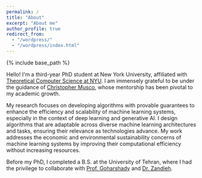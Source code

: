 ```yaml
---
permalink: /
title: "About"
excerpt: "About me"
author_profile: true
redirect_from: 
  - "/wordpress/"
  - "/wordpress/index.html"
---
```


{% include base_path %}

Hello! I'm a third-year PhD student at New York University, affiliated with [Theoretical Computer Science at NYU](https://cs.nyu.edu/theory-group/). I am immensely grateful to be under the guidance of [Christopher Musco](https://www.chrismusco.com/), whose mentorship has been pivotal to my academic growth.

My research focuses on developing algorithms with provable guarantees to enhance the efficiency and scalability of machine learning systems, especially in the context of deep learning and generative AI. I design algorithms that are adaptable across diverse machine learning architectures and tasks, ensuring their relevance as technologies advance. My work addresses the economic and environmental sustainability concerns of machine learning systems by improving their computational efficiency without increasing resources.

Before my PhD, I completed a B.S. at the University of Tehran, where I had the privilege to collaborate with [Prof. Goharshady](https://www.goharshady.com/) and [Dr. Zandieh](https://www.linkedin.com/in/amir-zandieh-phd-323a13a9/).
